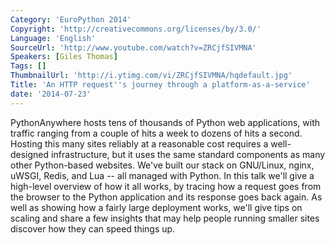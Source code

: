 ```yaml
---
Category: 'EuroPython 2014'
Copyright: 'http://creativecommons.org/licenses/by/3.0/'
Language: 'English'
SourceUrl: 'http://www.youtube.com/watch?v=ZRCjfSIVMNA'
Speakers: [Giles Thomas]
Tags: []
ThumbnailUrl: 'http://i.ytimg.com/vi/ZRCjfSIVMNA/hqdefault.jpg'
Title: 'An HTTP request''s journey through a platform-as-a-service'
date: '2014-07-23'
---
```

PythonAnywhere hosts tens of thousands of Python web applications, with traffic ranging from a couple of hits a week to dozens of hits a second.  Hosting this many sites reliably at a reasonable cost requires a well-designed infrastructure, but it uses the same standard components as many other Python-based websites.  We've built our stack on GNU/Linux, nginx, uWSGI, Redis, and Lua -- all managed with Python.  In this talk we'll give a high-level overview of how it all works, by tracing how a request goes from the browser to the Python application and its response goes back again.  As well as showing how a fairly large deployment works, we'll give tips on scaling and share a few insights that may help people running smaller sites discover how they can speed things up.